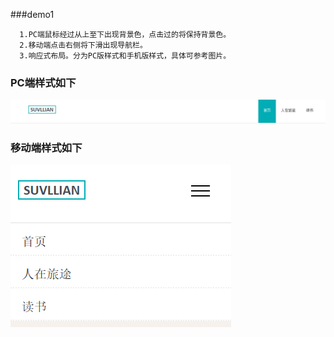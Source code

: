 ###demo1
```
  1.PC端鼠标经过从上至下出现背景色，点击过的将保持背景色。  
  2.移动端点击右侧将下滑出现导航栏。  
  3.响应式布局。分为PC版样式和手机版样式，具体可参考图片。
```  
### PC端样式如下
![PC](PC.png)  
### 移动端样式如下
![Mobile](Mobile.png)